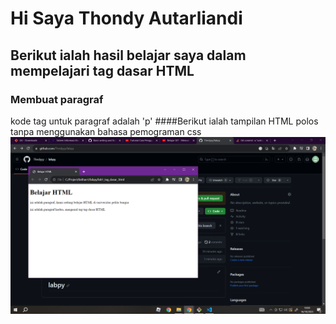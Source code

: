 # Hi Saya Thondy Autarliandi
## Berikut ialah hasil belajar saya dalam mempelajari tag dasar HTML

### Membuat paragraf
kode tag untuk paragraf adalah 'p'
####Berikut ialah tampilan HTML polos tanpa menggunakan bahasa pemograman css
![Gambar 1](screenshot/ss1.png)
